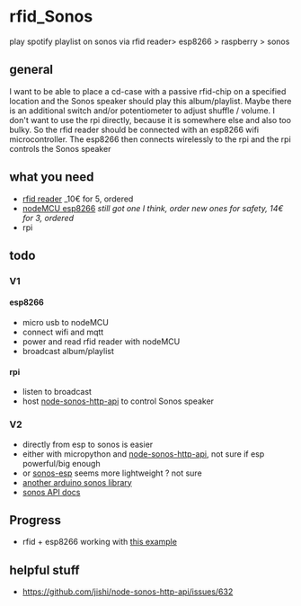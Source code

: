 # rfid_Sonos
play spotify playlist on sonos via rfid reader> esp8266 > raspberry > sonos
## general
I want to be able to place a cd-case with a passive rfid-chip on a specified location and the Sonos speaker should play this album/playlist. Maybe there is an additional switch and/or potentiometer to adjust shuffle / volume.
I don't want to use the rpi directly, because it is somewhere else and also too bulky. So the rfid reader should be connected with an esp8266 wifi microcontroller. 
The esp8266 then connects wirelessly to the rpi and the rpi controls the Sonos speaker
## what you need
- [rfid reader](https://www.amazon.de/AZDelivery-Reader-Arduino-Raspberry-gratis/dp/B074S9FZC5/ref=sr_1_6?__mk_de_DE=%C3%85M%C3%85%C5%BD%C3%95%C3%91&crid=E4CHPTG0BWK2&dchild=1&keywords=rfid+raspberry+pi&qid=1600594839&sprefix=rfid+raspberry%2Caps%2C242&sr=8-6) _10€ for 5, ordered
- [nodeMCU esp8266](https://www.amazon.de/AZDelivery-NodeMCU-ESP8266-ESP-12E-Development/dp/B0754HWZSQ/ref=sr_1_3?__mk_de_DE=%C3%85M%C3%85%C5%BD%C3%95%C3%91&crid=3OXGIP9RVMAB4&dchild=1&keywords=nodemcu+esp8266&qid=1600618699&sprefix=nodem%2Caps%2C297&sr=8-3) _still got one I think, order new ones for safety, 14€ for 3, ordered_
- rpi 

## todo
### V1
#### esp8266
- micro usb to nodeMCU
- connect wifi and mqtt
- power and read rfid reader with nodeMCU
- broadcast album/playlist
#### rpi
- listen to broadcast
- host [node-sonos-http-api](https://github.com/jishi/node-sonos-http-api) to control Sonos speaker
### V2
- directly from esp to sonos is easier
- either with micropython and [node-sonos-http-api](https://github.com/jishi/node-sonos-http-api), not sure if esp powerful/big enough
- or [sonos-esp](https://github.com/bopeterson/sonos-esp) seems more lightweight ? not sure
- [another arduino sonos library](https://github.com/tmittet/sonos)
- [sonos API docs](https://developer.sonos.com/build/direct-control/control/)
## Progress
- rfid + esp8266 working with [this example](https://www.smarthome-tricks.de/esp8266/rfid-reader-rc522/)


## helpful stuff
- https://github.com/jishi/node-sonos-http-api/issues/632
